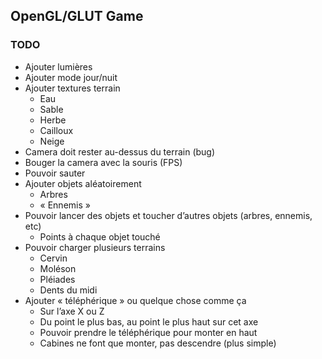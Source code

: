 ## OpenGL/GLUT Game

### TODO
- Ajouter lumières
- Ajouter mode jour/nuit
- Ajouter textures terrain
    - Eau
    - Sable
    - Herbe
    - Cailloux
    - Neige
- Camera doit rester au-dessus du terrain (bug)
- Bouger la camera avec la souris (FPS)
- Pouvoir sauter
- Ajouter objets aléatoirement
    - Arbres
    - « Ennemis »
- Pouvoir lancer des objets et toucher d’autres objets (arbres, ennemis, etc)
    - Points à chaque objet touché
- Pouvoir charger plusieurs terrains
    - Cervin
    - Moléson
    - Pléiades
    - Dents du midi
- Ajouter « téléphérique » ou quelque chose comme ça
    - Sur l’axe X ou Z
    - Du point le plus bas, au point le plus haut sur cet axe
    - Pouvoir prendre le téléphérique pour monter en haut
    - Cabines ne font que monter, pas descendre (plus simple)